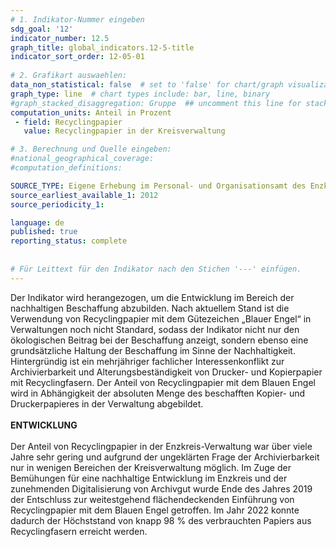 ```yaml
---
# 1. Indikator-Nummer eingeben 
sdg_goal: '12'
indicator_number: 12.5
graph_title: global_indicators.12-5-title
indicator_sort_order: 12-05-01
 
# 2. Grafikart auswaehlen: 
data_non_statistical: false  # set to 'false' for chart/graph visualization 
graph_type: line  # chart types include: bar, line, binary 
#graph_stacked_disaggregation: Gruppe  ## uncomment this line for stacked bars. eplace 'Geschlecht' with the field of aggregation. 
computation_units: Anteil in Prozent 
 - field: Recyclingpapier
   value: Recyclingpapier in der Kreisverwaltung

# 3. Berechnung und Quelle eingeben: 
#national_geographical_coverage:
#computation_definitions: 

SOURCE_TYPE: Eigene Erhebung im Personal- und Organisationsamt des Enzkreises
source_earliest_available_1: 2012
source_periodicity_1: 

language: de   
published: true 
reporting_status: complete
 
 
# Für Leittext für den Indikator nach den Stichen '---' einfügen. 
---
```

Der Indikator wird herangezogen, um die Entwicklung im Bereich der nachhaltigen Beschaffung abzubilden. Nach aktuellem Stand ist die Verwendung von Recyclingpapier mit dem Gütezeichen „Blauer Engel“ in Verwaltungen noch nicht Standard, sodass der Indikator nicht nur den ökologischen Beitrag bei der Beschaffung anzeigt, sondern ebenso eine grundsätzliche Haltung der Beschaffung im Sinne der Nachhaltigkeit. Hintergründig ist ein mehrjähriger fachlicher Interessenkonflikt zur Archivierbarkeit und Alterungsbeständigkeit von Drucker- und Kopierpapier mit Recyclingfasern. Der Anteil von Recyclingpapier mit dem Blauen Engel wird in Abhängigkeit der absoluten Menge des beschafften Kopier- und Druckerpapieres in der Verwaltung abgebildet. <br>
<br>
**ENTWICKLUNG** <br>
<br>
Der Anteil von Recyclingpapier in der Enzkreis-Verwaltung war über viele Jahre sehr gering und aufgrund der ungeklärten Frage der Archivierbarkeit nur in wenigen Bereichen der Kreisverwaltung möglich. Im Zuge der Bemühungen für eine nachhaltige Entwicklung im Enzkreis und der zunehmenden Digitalisierung von Archivgut wurde Ende des Jahres 2019 der Entschluss zur weitestgehend flächendeckenden Einführung von Recyclingpapier mit dem Blauen Engel getroffen. Im Jahr 2022 konnte dadurch der Höchststand von knapp 98 % des verbrauchten Papiers aus Recyclingfasern erreicht werden.
